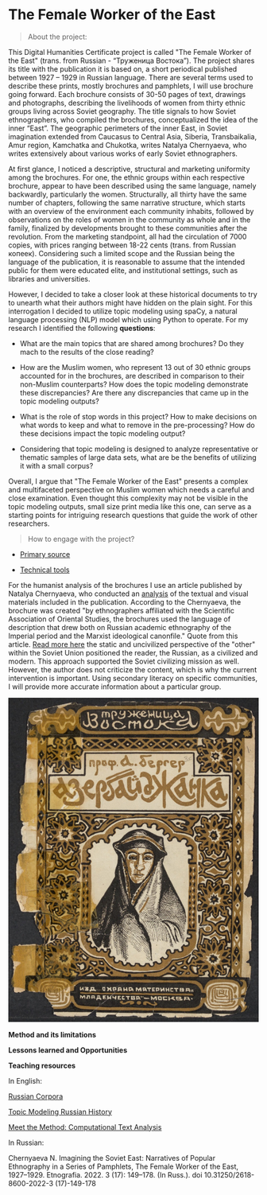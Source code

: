 # The Female Worker of the East

>About the project:

This Digital Humanities Certificate project is called "The Female Worker of the East" (trans. from Russian - “Труженица Востока”). The project shares its title with the publication it is based on, a short periodical published between 1927 – 1929 in Russian language. There are several terms used to describe these prints, mostly brochures and pamphlets, I will use brochure going forward. Each brochure consists of 30-50 pages of text, drawings and photographs, describing the livelihoods of women from thirty ethnic groups living across Soviet geography. The title signals to how Soviet ethnographers, who compiled the brochures, conceptualized the idea of the inner “East”. The geographic perimeters of the inner East, in Soviet imagination extended from Caucasus to Central Asia, Siberia, Transbaikalia, Amur region, Kamchatka and Chukotka, writes Natalya Chernyaeva, who writes extensively about various works of early Soviet ethnographers. 

At first glance, I noticed a descriptive, structural and marketing uniformity among the brochures. For one, the ethnic groups within each respective brochure, appear to have been described using the same language,  namely backwardly, particularly the women. Structurally, all thirty have the same number of chapters, following the same narrative structure, which starts with an overview of the environment each community inhabits, followed by observations on the roles of women in the community as whole and in the family, finalized by developments brought to these communities after the revolution. From the marketing standpoint, all had the circulation of 7000 copies, with prices ranging between 18-22 cents (trans. from Russian копеек). Considering such a limited scope and the Russian being the language of the publication, it is reasonable to assume that the intended public for them were educated elite, and institutional settings, such as libraries and universities. 

However, I decided to take a closer look at these historical documents to try to unearth what their authors might have hidden on the plain sight. For this interrogation I decided to utilize topic modeling using spaCy, a natural language processing (NLP) model which using Python to operate. For my research I identified the following **questions**: 

- What are the main topics that are shared among brochures? Do they mach to the results of the close reading? 

- How are the Muslim women, who represent 13 out of 30 ethnic groups accounted for in the brochures, are described in comparison to their non-Muslim counterparts? How does the topic modeling demonstrate these discrepancies? Are there any discrepancies that came up in the topic modeling outputs?

- What is the role of stop words in this project? How to make decisions on what words to keep and what to remove in the pre-processing? How do these decisions impact the topic modeling output?

- Considering that topic modeling is designed to analyze representative or thematic samples of large data sets, what are be the benefits of utilizing it with a small corpus? 


Overall, I argue that "The Female Worker of the East" presents a complex and multifaceted perspective on Muslim women which needs a careful and close examination. Even thought this complexity may not be visible in the topic modeling outputs, small size print media like this one, can serve as a starting points for intriguing research questions that guide the work of other researchers.  


>How to engage with the project?

* [Primary source](https://github.com/sayyarahuseynli/workeroftheeast.github.io/tree/main/primary_source)
  
* [Technical tools](https://github.com/sayyarahuseynli/workeroftheeast.github.io/tree/main/Technical%20tools)

For the humanist analysis of the brochures I use an article published by Natalya Chernyaeva, who conducted an [analysis](https://www.academia.edu/102573955/Chernyaeva_Imagining_the_Soviet_East_Narratives_of_Popular_Ethnography_in_a_Series_of_Pamphlets_The_Female_Worker_of_the_East_1927_1929) of the textual and visual materials included in the publication. According to the Chernyaeva, the brochure was created "by ethnographers affiliated with the Scientific Association of Oriental Studies, the brochures used the language of description that drew both on Russian academic ethnography of the Imperial period and the Marxist ideological canonfile." Quote from this article. [Read more here](https://cyberleninka.ru/article/n/voobrazhaya-sovetskiy-vostok-narrativy-populyarnoy-etnografii-v-serii-broshyur-truzhenitsa-vostoka-1927-1929/viewer) the static and uncivilized perspective of the "other" within the Soviet Union positioned the reader, the Russian, as a civilized and modern. This approach supported the Soviet civilizing mission as well. However, the author does not criticize the content, which is why the current intervention is important. Using secondary literacy on specific communities, I will provide more accurate information about a particular group.    


![cover picture](cover_photo.jpg)


**Method and its limitations**

**Lessons learned and Opportunities**

**Teaching resources**

In English:

[Russian Corpora](https://ruscorpora.ru/en) 

[Topic Modeling Russian History](https://link.springer.com/chapter/10.1007/978-3-030-42855-6_24#Sec9)

[Meet the Method: Computational Text Analysis](https://cssh.northeastern.edu/nulab/meet-the-method-computational-text-analysis/)  

In Russian:

Chernyaeva N. Imagining the Soviet East: Narratives of Popular Ethnography in a Series of Pamphlets, The Female Worker of the East, 1927–1929. Etnografia. 2022. 3 (17): 149–178. (In Russ.). doi 10.31250/2618-8600-2022-3 (17)-149-178 



